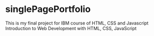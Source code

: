 # singlePagePortfolio
This is my final project for IBM course of HTML, CSS and Javascript Introduction to Web Development with HTML, CSS, JavaScript
